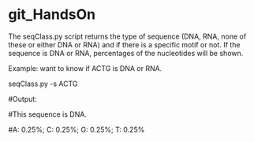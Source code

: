 # git_HandsOn
The seqClass.py script returns the type of sequence (DNA, RNA, none of these or either DNA or RNA) and if there is a specific motif or not. If the sequence is DNA or RNA, percentages of the nucleotides will be shown.

Example: want to know if ACTG is DNA or RNA.

seqClass.py -s ACTG

#Output:

#This sequence is DNA.

#A: 0.25%; C: 0.25%; G: 0.25%; T: 0.25%
